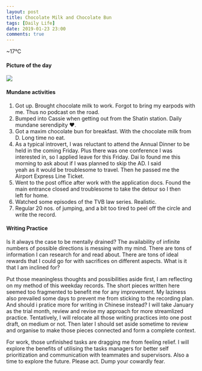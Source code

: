 ```yaml
---
layout: post
title: Chocolate Milk and Chocolate Bun
tags: [Daily Life]
date: 2019-01-23 23:00
comments: true
---
```


~17°C

#### Picture of the day

![](https://cdn-images-1.medium.com/max/800/1*BmTUgcn_4JTZDOrJ6A-2-A.jpeg)

#### Mundane activities

1.  Got up. Brought chocolate milk to work. Forgot to bring my earpods with me. Thus no podcast on the road.
2.  Bumped into Cassie when getting out from the Shatin station. Daily mundane serendipity ❤.
3.  Got a maxim chocolate bun for breakfast. With the chocolate milk from D. Long time no eat.
4.  As a typical introvert, I was reluctant to attend the Annual Dinner to be held in the coming Friday. Plus there was one conference I was interested in, so I applied leave for this Friday. Dai lo found me this morning to ask about if I was planned to skip the AD. I said yeah as it would be troublesome to travel. Then he passed me the Airport Express Line Ticket.
5.  Went to the post office after work with the application docs. Found the main entrance closed and troublesome to take the detour so I then left for home.
6.  Watched some episodes of the TVB law series. Realistic.
7.  Regular 20 nos. of jumping, and a bit too tired to peel off the circle and write the record.

#### Writing Practice

Is it always the case to be mentally drained? The availability of infinite numbers of possible directions is messing with my mind. There are tons of information I can research for and read about. There are tons of ideal rewards that I could go for with sacrifices on different aspects. What is it that I am inclined for?

Put those meaningless thoughts and possibilities aside first, I am reflecting on my method of this weekday records. The short pieces written here seemed too fragmented to benefit me for any improvement. My laziness also prevailed some days to prevent me from sticking to the recording plan. And should i pratice more for writing in Chinese instead? I will take January as the trial month, review and revise my approach for more streamlized practice. Tentatively, I will relocate all those writing practices into one post draft, on medium or not. Then later I should set aside sometime to review and organise to make those pieces connected and form a complete context.

For work, those unfinished tasks are dragging me from feeling relief. I will explore the benefits of utilising the tasks managers for better self prioritization and communication with teammates and supervisors. Also a time to explore the future. Please act. Dump your cowardly fear.